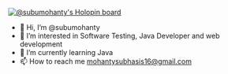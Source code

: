 [![@subumohanty's Holopin board](https://holopin.me/subumohanty)](https://holopin.io/@subumohanty)

- 👋 Hi, I’m @subumohanty
- 👀 I’m interested in Software Testing, Java Developer and  web development
- 🌱 I’m currently learning Java
- 📫 How to reach me mohantysubhasis16@gmail.com



<!---
subu-mohanty/subu-mohanty is a ✨ special ✨ repository because its `README.md` (this file) appears on your GitHub profile.
You can click the Preview link to take a look at your changes.
--->
